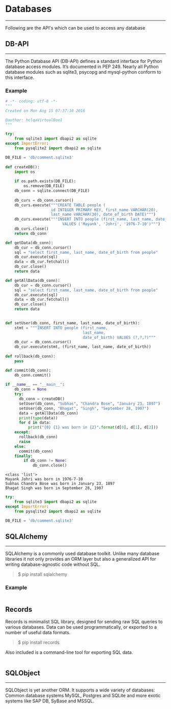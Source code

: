 
# Databases
----
Following are the API's which can be used to access any database
## DB-API
---
The Python Database API (DB-API) defines a standard interface for Python database access modules. It’s documented in PEP 249. Nearly all Python database modules such as sqlite3, psycopg and mysql-python conform to this interface.
### Example


```python
# -*- coding: utf-8 -*-
"""
Created on Mon Aug 15 07:37:10 2016

@author: hclqaVirtualBox1
"""

try:
    from sqlite3 import dbapi2 as sqlite
except ImportError:
    from pysqlite2 import dbapi2 as sqlite

DB_FILE = 'db/comment.sqlite3'
    
def createDB():
    import os
    
    if os.path.exists(DB_FILE):
        os.remove(DB_FILE)    
    db_conn = sqlite.connect(DB_FILE)
        
    db_curs = db_conn.cursor()
    db_curs.execute("""CREATE TABLE people (
                    id INTEGER PRIMARY KEY, first_name VARCHAR(20),
                    last_name VARCHAR(30), date_of_birth DATE)""")
    db_curs.execute("""INSERT INTO people (first_name, last_name, date_of_birth)
                         VALUES ('Mayank', 'Johri', '1976-7-10')""")
    db_curs.close()
    return db_conn

def getData(db_conn):
    db_cur = db_conn.cursor()
    sql = "select first_name, last_name, date_of_birth from people"
    db_cur.execute(sql)
    data = db_cur.fetchall()
    db_cur.close()
    return data

def getAllData(db_conn):
    db_cur = db_conn.cursor()
    sql = "select first_name, last_name, date_of_birth from people"
    db_cur.execute(sql)
    data = db_cur.fetchall()
    db_cur.close()
    return data
    

def setUser(db_conn, first_name, last_name, date_of_birth):
    stmt = """INSERT INTO people (first_name, 
                                  last_name, 
                                  date_of_birth) VALUES (?,?,?)"""
    db_cur = db_conn.cursor()
    db_cur.execute(stmt, (first_name, last_name, date_of_birth))
    
def rollback(db_conn):
    pass

def commit(db_conn):
    db_conn.commit()
    
if __name__ == "__main__":
    db_conn = None
    try:
      db_conn = createDB()
      setUser(db_conn, "Subhas", "Chandra Bose", "January 23, 1897")
      setUser(db_conn, "Bhagat", "Singh", "September 28, 1907")      
      data = getAllData(db_conn)
      print(type(data))
      for d in data:
          print("{0} {1} was born in {2}".format(d[0], d[1], d[2]))
    except:
      rollback(db_conn)
      raise 
    else:
      commit(db_conn)
    finally:
        if db_conn != None:
            db_conn.close()
```

    <class 'list'>
    Mayank Johri was born in 1976-7-10
    Subhas Chandra Bose was born in January 23, 1897
    Bhagat Singh was born in September 28, 1907
    


```python
try:
    from sqlite3 import dbapi2 as sqlite
except ImportError:
    from pysqlite2 import dbapi2 as sqlite

DB_FILE = 'db/comment.sqlite3'


```

## SQLAlchemy
---
SQLAlchemy is a commonly used database toolkit. Unlike many database libraries it not only provides an ORM layer but also a generalized API for writing database-agnostic code without SQL.
> $ pip install sqlalchemy

### Example


```python

```

## Records

Records is minimalist SQL library, designed for sending raw SQL queries to various databases. Data can be used programmatically, or exported to a number of useful data formats.

> $ pip install records

Also included is a command-line tool for exporting SQL data.


```python

```

## SQLObject
--------
SQLObject is yet another ORM. It supports a wide variety of databases: Common database systems MySQL, Postgres and SQLite and more exotic systems like SAP DB, SyBase and MSSQL.


```python

```
